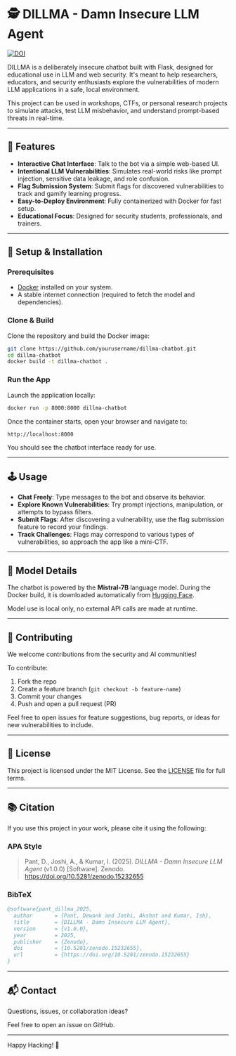 # 🕵️ DILLMA - Damn Insecure LLM Agent

[![DOI](https://zenodo.org/badge/DOI/10.5281/zenodo.15232655.svg)](https://doi.org/10.5281/zenodo.15232655)

DILLMA is a deliberately insecure chatbot built with Flask, designed for educational use in LLM and web security. It's meant to help researchers, educators, and security enthusiasts explore the vulnerabilities of modern LLM applications in a safe, local environment.

This project can be used in workshops, CTFs, or personal research projects to simulate attacks, test LLM misbehavior, and understand prompt-based threats in real-time.

---

## 🚀 Features

- **Interactive Chat Interface**: Talk to the bot via a simple web-based UI.
- **Intentional LLM Vulnerabilities**: Simulates real-world risks like prompt injection, sensitive data leakage, and role confusion.
- **Flag Submission System**: Submit flags for discovered vulnerabilities to track and gamify learning progress.
- **Easy-to-Deploy Environment**: Fully containerized with Docker for fast setup.
- **Educational Focus**: Designed for security students, professionals, and trainers.

---

## 🧰 Setup & Installation

### Prerequisites

- [Docker](https://www.docker.com/products/docker-desktop) installed on your system.
- A stable internet connection (required to fetch the model and dependencies).

### Clone & Build

Clone the repository and build the Docker image:

```bash
git clone https://github.com/yourusername/dillma-chatbot.git
cd dillma-chatbot
docker build -t dillma-chatbot .
```

### Run the App

Launch the application locally:

```bash
docker run -p 8000:8000 dillma-chatbot
```

Once the container starts, open your browser and navigate to:

```
http://localhost:8000
```

You should see the chatbot interface ready for use.

---

## 🕹 Usage

- **Chat Freely**: Type messages to the bot and observe its behavior.
- **Explore Known Vulnerabilities**: Try prompt injections, manipulation, or attempts to bypass filters.
- **Submit Flags**: After discovering a vulnerability, use the flag submission feature to record your findings.
- **Track Challenges**: Flags may correspond to various types of vulnerabilities, so approach the app like a mini-CTF.

---

## 🤖 Model Details

The chatbot is powered by the **Mistral-7B** language model. During the Docker build, it is downloaded automatically from [Hugging Face](https://huggingface.co/).

Model use is local only, no external API calls are made at runtime.

---

## 🙌 Contributing

We welcome contributions from the security and AI communities!

To contribute:

1. Fork the repo
2. Create a feature branch (`git checkout -b feature-name`)
3. Commit your changes
4. Push and open a pull request (PR)

Feel free to open issues for feature suggestions, bug reports, or ideas for new vulnerabilities to include.

---

## 📄 License

This project is licensed under the MIT License. See the [LICENSE](LICENSE) file for full terms.

---
## 📚 Citation

If you use this project in your work, please cite it using the following:

### APA Style

> Pant, D., Joshi, A., & Kumar, I. (2025). *DILLMA - Damn Insecure LLM Agent* (v1.0.0) [Software]. Zenodo. https://doi.org/10.5281/zenodo.15232655

### BibTeX

```bibtex
@software{pant_dillma_2025,
  author       = {Pant, Dewank and Joshi, Akshat and Kumar, Ish},
  title        = {DILLMA - Damn Insecure LLM Agent},
  version      = {v1.0.0},
  year         = 2025,
  publisher    = {Zenodo},
  doi          = {10.5281/zenodo.15232655},
  url          = {https://doi.org/10.5281/zenodo.15232655}
}
```

---

## 📬 Contact

Questions, issues, or collaboration ideas?

Feel free to open an issue on GitHub.

---

Happy Hacking! 🤖
